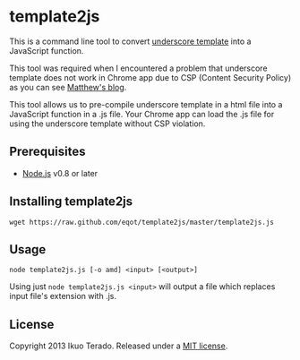 template2js
===========

This is a command line tool to convert [underscore template](http://underscorejs.org/#template) into a JavaScript function.

This tool was required when I encountered a problem that underscore template does not work in Chrome app due to CSP (Content Security Policy)
as you can see [Matthew's blog](http://matthewrobertson.org/blog/2012/07/10/javascript-templates-and-chromes-content-security-policy/).

This tool allows us to pre-compile underscore template in a html file into a JavaScript function in a .js file.
Your Chrome app can load the .js file for using the underscore template without CSP violation.


Prerequisites
-------------

  * [Node.js](http://nodejs.org/) v0.8 or later


Installing template2js
----------------------

```
wget https://raw.github.com/eqot/template2js/master/template2js.js
```


Usage
-----

```
node template2js.js [-o amd] <input> [<output>]
```

Using just ```node template2js.js <input>``` will output a file which replaces input file's extension with .js.


License
-------
Copyright 2013 Ikuo Terado. Released under a [MIT license](http://www.opensource.org/licenses/mit-license.php).
